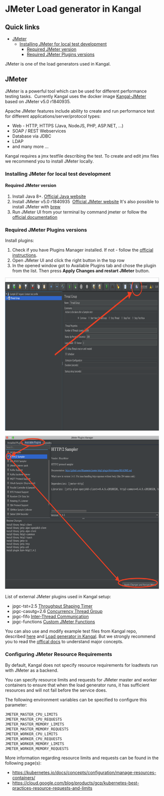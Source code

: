 # JMeter Load generator in Kangal

## Quick links
- [JMeter](#jmeter)
    - [Installing JMeter for local test development](#installing-jmeter-for-local-test-development)
        - [Required JMeter version](#required-jmeter-version)
        - [Required JMeter Plugins versions](#required-jmeter-plugins-versions)

JMeter is one of the load generators used in Kangal.

## JMeter
JMeter is a powerful tool which can be used for different performance testing tasks. 
Currently Kangal uses the docker image [Kangal-JMeter](https://github.com/hellofresh/kangal-jmeter) based on JMeter v5.0 r1840935.

Apache JMeter features include ability to create and run performance test for different applications/server/protocol types:

* Web - HTTP, HTTPS (Java, NodeJS, PHP, ASP.NET, …)
* SOAP / REST Webservices
* Database via JDBC
* LDAP
* and many more ...

Kangal requires a jmx testfile describing the test. 
To create and edit jmx files we recommend you to install JMeter locally.

### Installing JMeter for local test development
#### Required JMeter version
1. Install Java 8+. [Official Java website](https://www.java.com/de/download/)
2. Install JMeter v5.0 r1840935  [Official JMeter website](https://archive.apache.org/dist/jmeter/binaries/) It's also possible to install JMeter with [brew](https://stackoverflow.com/questions/22610316/how-do-i-install-jmeter-on-a-mac)
3. Run JMeter UI from your terminal by command jmeter or follow the [official documentation](https://jmeter.apache.org/usermanual/get-started.html#running)

### Required JMeter Plugins versions
Install plugins:

1. Check if you have Plugins Manager installed. If not - follow the [official instructions](https://jmeter-plugins.org/wiki/PluginsManager/).
2. Open JMeter UI and click the right button in the top row
3. In the opened window got to Available Plugins tab and chose the plugin from the list. Then press **Apply Changes and restart JMeter** button.

<p align="center">  
<img src="images/jmeter_plugins.png" height="500">
</p>

<p align="center">  
<img src="images/jmeter_plugins_install.png" height="500">
</p>

List of external JMeter plugins used in Kangal setup:

* jpgc-tst=2.5 [Throughput Shaping Timer](https://jmeter-plugins.org/wiki/ThroughputShapingTimer/)
* jpgc-casutg=2.6 [Concurrency Thread Group](https://jmeter-plugins.org/wiki/ConcurrencyThreadGroup/)
* jpgc-fifo [Inter-Thread Communication](https://jmeter-plugins.org/wiki/InterThreadCommunication/)
* jpgc-functions [Custom JMeter Functions](https://jmeter-plugins.org/wiki/Functions/)

You can also use and modify example test files from Kangal repo, described [here](How-to-write-tests.md) and [Load generator in Kangal](JMeter-load-generator-in-kangal.md). But we strongly recommend you to read the [offical docs](https://jmeter.apache.org/usermanual/test_plan.html) to understand major concepts.

### Configuring JMeter Resource Requirements
By default, Kangal does not specify resource requirements for loadtests run with JMeter as a backend.

You can specify resource limits and requests for JMeter master and worker containers to ensure that when the load generator runs, it has sufficient resources and will not fail before the service does.

The following environment variables can be specified to configure this parameter:

```
JMETER_MASTER_CPU_LIMITS
JMETER_MASTER_CPU_REQUESTS
JMETER_MASTER_MEMORY_LIMITS
JMETER_MASTER_MEMORY_REQUESTS
JMETER_WORKER_CPU_LIMITS
JMETER_WORKER_CPU_REQUESTS
JMETER_WORKER_MEMORY_LIMITS
JMETER_WORKER_MEMORY_REQUESTS
```

More information regarding resource limits and requests can be found in the following page(s):
- https://kubernetes.io/docs/concepts/configuration/manage-resources-containers/
- https://cloud.google.com/blog/products/gcp/kubernetes-best-practices-resource-requests-and-limits
